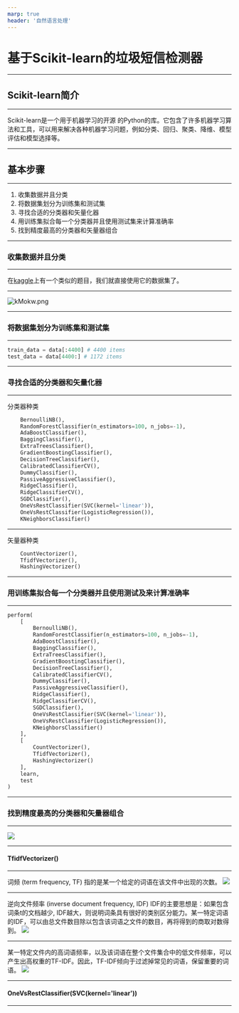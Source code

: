 ```yaml
---
marp: true
header: '自然语言处理'
---
```

<!-- paginate: true -->
# 基于Scikit-learn的垃圾短信检测器

---
## Scikit-learn简介

---
Scikit-learn是一个用于机器学习的开源 的Python的库。它包含了许多机器学习算法和工具，可以用来解决各种机器学习问题，例如分类、回归、聚类、降维、模型评估和模型选择等。

---
## 基本步骤

---
1. 收集数据并且分类
2. 将数据集划分为训练集和测试集
3. 寻找合适的分类器和矢量化器
4. 用训练集拟合每一个分类器并且使用测试集来计算准确率
5. 找到精度最高的分类器和矢量器组合

---
### 收集数据并且分类

---
在[kaggle](https://www.kaggle.com/datasets/uciml/sms-spam-collection-dataset)上有一个类似的题目，我们就直接使用它的数据集了。

---
![kMokw.png](https://i.328888.xyz/2023/01/08/kMokw.png)

---
### 将数据集划分为训练集和测试集

---
```Python
train_data = data[:4400] # 4400 items
test_data = data[4400:] # 1172 items
```

---
### 寻找合适的分类器和矢量化器

---
分类器种类
```Python
    BernoulliNB(),
    RandomForestClassifier(n_estimators=100, n_jobs=-1),
    AdaBoostClassifier(),
    BaggingClassifier(),
    ExtraTreesClassifier(),
    GradientBoostingClassifier(),
    DecisionTreeClassifier(),
    CalibratedClassifierCV(),
    DummyClassifier(),
    PassiveAggressiveClassifier(),
    RidgeClassifier(),
    RidgeClassifierCV(),
    SGDClassifier(),
    OneVsRestClassifier(SVC(kernel='linear')),
    OneVsRestClassifier(LogisticRegression()),
    KNeighborsClassifier()
```

---
矢量器种类
```Python
    CountVectorizer(),
    TfidfVectorizer(),
    HashingVectorizer()
```

---
### 用训练集拟合每一个分类器并且使用测试及来计算准确率

---
```Python
perform(
    [
        BernoulliNB(),
        RandomForestClassifier(n_estimators=100, n_jobs=-1),
        AdaBoostClassifier(),
        BaggingClassifier(),
        ExtraTreesClassifier(),
        GradientBoostingClassifier(),
        DecisionTreeClassifier(),
        CalibratedClassifierCV(),
        DummyClassifier(),
        PassiveAggressiveClassifier(),
        RidgeClassifier(),
        RidgeClassifierCV(),
        SGDClassifier(),
        OneVsRestClassifier(SVC(kernel='linear')),
        OneVsRestClassifier(LogisticRegression()),
        KNeighborsClassifier()
    ],
    [
        CountVectorizer(),
        TfidfVectorizer(),
        HashingVectorizer()
    ],
    learn,
    test
)

```
---
### 找到精度最高的分类器和矢量器组合

---
![](https://miro.medium.com/max/640/1*jm7ZhN4Z6FlvF8TtKm2W8g.webp)

---
#### TfidfVectorizer()

---
词频 (term frequency, TF) 指的是某一个给定的词语在该文件中出现的次数。
![](https://ai-studio-static-online.cdn.bcebos.com/e04084ae594c4a899c89be0d6f8800486dd8e9f0a6f74a44a75f095d2833c2e8)

---
逆向文件频率 (inverse document frequency, IDF) IDF的主要思想是：如果包含词条t的文档越少, IDF越大，则说明词条具有很好的类别区分能力。某一特定词语的IDF，可以由总文件数目除以包含该词语之文件的数目，再将得到的商取对数得到。
![](https://ai-studio-static-online.cdn.bcebos.com/b6acd527809b4b04aee804d24e5964c8d10c3e8a0c3c482789d96e26dd7f1c7b)

---
某一特定文件内的高词语频率，以及该词语在整个文件集合中的低文件频率，可以产生出高权重的TF-IDF。因此，TF-IDF倾向于过滤掉常见的词语，保留重要的词语。
![](https://ai-studio-static-online.cdn.bcebos.com/c91d0dffb9ca42beafafc82e1bc53a90836b5ed3fbcc456caea3232863dbf170)

---
#### OneVsRestClassifier(SVC(kernel='linear'))

---
